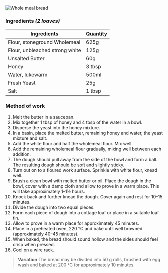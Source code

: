 ![Whole meal bread](resource:assets/images/breadDoughProducts/whole_mealbread.png)

### **Ingredients** *(2 loaves)*
| Ingredients                | Quantity               |
|----------------------------|------------------------|
| Flour, stoneground Wholemeal | 625g                   |
| Flour, unbleached strong white | 125g                 |
| Unsalted Butter           | 60g                    |
| Honey                     | 3 tbsp                 |
| Water, lukewarm           | 500ml                  |
| Fresh Yeast               | 25g                    |
| Salt                      | 1 tbsp                 |


### **Method of work**
1. Melt the butter in a saucepan.
2. Mix together 1 tbsp of honey and 4 tbsp of the water in a bowl.
3. Disperse the yeast into the honey mixture.
4. In a basin, place the melted butter, remaining honey and water, the yeast mixture and salt.
5. Add the white flour and half the wholemeal flour. Mix well.
6. Add the remaining wholemeal flour gradually, mixing well between each addition.
7. The dough should pull away from the side of the bowl and form a ball. The resulting dough should be soft and slightly sticky.
8. Turn out on to a floured work surface. Sprinkle with white flour, knead well.
9. Brush a clean bowl with melted butter or oil. Place the dough in the bowl, cover with a damp cloth and allow to prove in a warm place. This will take approximately 1–1½ hours.
10. Knock back and further knead the dough. Cover again and rest for 10–15 minutes.
11. Divide the dough into two equal pieces.
12. Form each piece of dough into a cottage loaf or place in a suitable loaf tin.
13. Allow to prove in a warm place for approximately 45 minutes.
14. Place in a preheated oven, 220 °C and bake until well browned (approximately 40–45 minutes).
15. When baked, the bread should sound hollow and the sides should feel crisp when pressed.
16. Cool on a wire rack.

> **Variation**
> The bread may be divided into 50 g rolls, brushed with egg wash and baked at 200 °C for approximately 10 minutes.